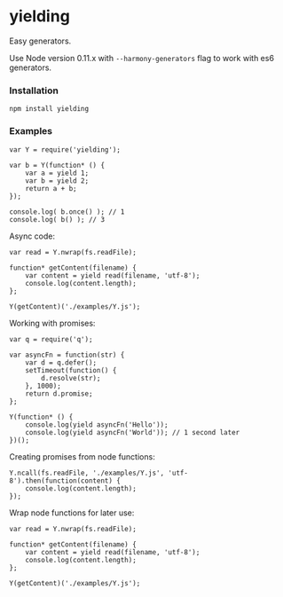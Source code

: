 yielding
========
Easy generators.

Use Node version 0.11.x with `--harmony-generators` flag to work with es6 generators.
### Installation
```
npm install yielding
```
### Examples
```
var Y = require('yielding');

var b = Y(function* () {
    var a = yield 1;
    var b = yield 2;
    return a + b;
});

console.log( b.once() ); // 1
console.log( b() ); // 3
```
Async code:
```
var read = Y.nwrap(fs.readFile);

function* getContent(filename) {
    var content = yield read(filename, 'utf-8');
    console.log(content.length);
};

Y(getContent)('./examples/Y.js');
```
Working with promises:
```
var q = require('q');

var asyncFn = function(str) {
    var d = q.defer();
    setTimeout(function() {
        d.resolve(str);
    }, 1000);
    return d.promise;
};

Y(function* () {
    console.log(yield asyncFn('Hello'));
    console.log(yield asyncFn('World')); // 1 second later
})();
```
Creating promises from node functions:
```
Y.ncall(fs.readFile, './examples/Y.js', 'utf-8').then(function(content) {
    console.log(content.length);
});
```
Wrap node functions for later use:
```
var read = Y.nwrap(fs.readFile);

function* getContent(filename) {
    var content = yield read(filename, 'utf-8');
    console.log(content.length);
};

Y(getContent)('./examples/Y.js');
```
